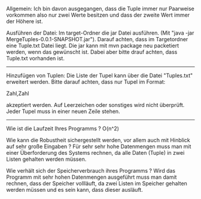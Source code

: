Allgemein:
Ich bin davon ausgegangen, dass die Tuple immer nur Paarweise vorkommen also nur zwei Werte besitzen und
dass der zweite Wert immer der Höhere ist.

Ausführen der Datei:
Im target-Ordner die jar Datei ausführen. (Mit "java -jar MergeTuples-0.0.1-SNAPSHOT.jar").
Darauf achten, dass im Targetordner eine Tuple.txt Datei liegt.
Die jar kann mit mvn package neu packetiert werden, wenn das gewünscht ist. Dabei aber bitte drauf achten,
dass Tuple.txt vorhanden ist.

----------------------------------------------------------------------------------------------------------

Hinzufügen von Tuplen:
Die Liste der Tupel kann über die Datei "Tuples.txt" erweitert werden.
Bitte darauf achten, dass nur Tupel im Format:

Zahl,Zahl

akzeptiert werden.
Auf Leerzeichen oder sonstiges wird nicht überprüft.
Jeder Tupel muss in einer neuen Zeile stehen.

----------------------------------------------------------------------------------------------------------

Wie ist die Laufzeit Ihres Programms ?
O(n^2)

Wie kann die Robustheit sichergestellt werden, vor allem auch mit Hinblick auf sehr große
Eingaben ?
Für sehr sehr hohe Datenmengen muss man mit einer Überforderung des Systems rechnen, da alle Daten (Tuple) in
zwei Listen gehalten werden müssen.

Wie verhält sich der Speicherverbrauch ihres Programms ?
Wird das Programm mit sehr hohen Datenmengen ausgeführt muss man damit rechnen, dass der Speicher vollläuft, da zwei
Listen im Speicher gehalten werden müssen und es sein kann, dass dieser ausläuft.